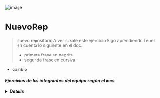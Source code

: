 
![image](https://user-images.githubusercontent.com/92409193/196016818-5e4ec585-9194-4488-9043-06b7b430fa88.png)



# NuevoRep

> nuevo repositorio
> A ver si sale este ejercicio
> Sigo aprendiendo
> Tener en cuenta lo siguiente en el doc:
> * primera frase en negrita
> * segunda frase en cursiva
* cambio


<h4><em><b> Ejercicios de los integrantes del equipo según el mes <b><em><h4>
<details>
    <sumary><b> Asistencia octubre: </b></sumary><br>
    <ul>
   <li> Carlos Gustavo Ortiz - Laboratorio II - Clase 9 - “Clase aritmética: resta, multiplicación y división” </li>
<li></li>
</ul>
></details>

